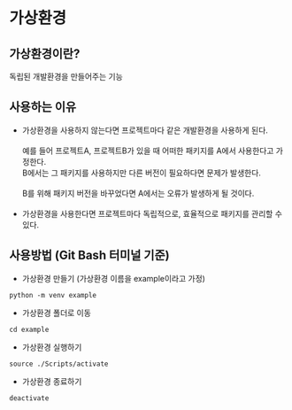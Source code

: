# 가상환경

## 가상환경이란?
독립된 개발환경을 만들어주는 기능 

## 사용하는 이유
* 가상환경을 사용하지 않는다면 프로젝트마다 같은 개발환경을 사용하게 된다.<br><br>
  예를 들어 프로젝트A, 프로젝트B가 있을 때 어떠한 패키지를 A에서 사용한다고 가정한다.<br>
  B에서는 그 패키지를 사용하지만 다른 버전이 필요하다면 문제가 발생한다.<br><br>
  B를 위해 패키지 버전을 바꾸었다면 A에서는 오류가 발생하게 될 것이다.<br><br>
* 가상환경을 사용한다면 프로젝트마다 독립적으로, 효율적으로 패키지를 관리할 수 있다.

## 사용방법 (Git Bash 터미널 기준)
* 가상환경 만들기 (가상환경 이름을 example이라고 가정)
```
python -m venv example
```
* 가상환경 폴더로 이동
```
cd example
```
* 가상환경 실행하기
```
source ./Scripts/activate
```
* 가상환경 종료하기
```
deactivate
```
